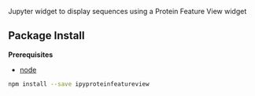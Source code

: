Jupyter widget to display sequences using a Protein Feature View widget

Package Install
---------------

**Prerequisites**
- [node](http://nodejs.org/)

```bash
npm install --save ipyproteinfeatureview
```
